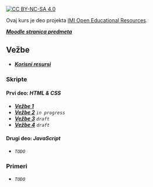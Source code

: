 [![CC BY-NC-SA 4.0][licence-shield]][licence]

Ovaj kurs je deo projekta [IMI Open Educational Resources](https://imioer.github.io).

[**_Moodle stranica predmeta_**](https://imi.pmf.kg.ac.rs/moodle/course/view.php?id=137)

## Vežbe

- [**_Korisni resursi_**](resursi/index.md)

### Skripte

#### Prvi deo: _HTML & CSS_
- [**_Vežbe 1_**](vezbe/01.md)
- [**_Vežbe 2_**](vezbe/02.md) _`in progress`_
- [**_Vežbe 3_**](vezbe/03.md) _`draft`_
- [**_Vežbe 4_**](vezbe/04.md) _`draft`_

#### Drugi deo: _JavaScript_
- _`TODO`_

### Primeri
- _`TODO`_

[licence]: http://creativecommons.org/licenses/by-nc-sa/4.0/
[licence-shield]: https://img.shields.io/badge/License-CC%20BY--NC--SA%204.0-lightgrey.svg